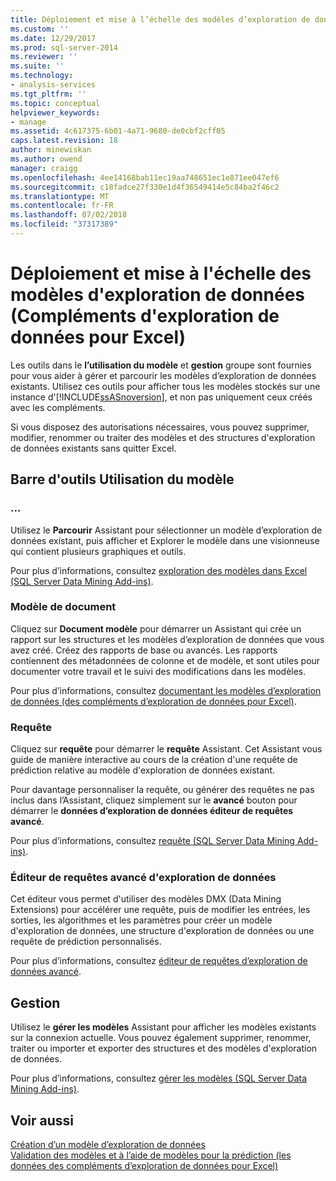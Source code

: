 ```yaml
---
title: Déploiement et mise à l’échelle des modèles d’exploration de données (Data Mining Add-ins pour Excel) | Microsoft Docs
ms.custom: ''
ms.date: 12/29/2017
ms.prod: sql-server-2014
ms.reviewer: ''
ms.suite: ''
ms.technology:
- analysis-services
ms.tgt_pltfrm: ''
ms.topic: conceptual
helpviewer_keywords:
- manage
ms.assetid: 4c617375-6b01-4a71-9680-de0cbf2cff05
caps.latest.revision: 18
author: minewiskan
ms.author: owend
manager: craigg
ms.openlocfilehash: 4ee14168bab11ec19aa748651ec1e871ee047ef6
ms.sourcegitcommit: c18fadce27f330e1d4f36549414e5c84ba2f46c2
ms.translationtype: MT
ms.contentlocale: fr-FR
ms.lasthandoff: 07/02/2018
ms.locfileid: "37317389"
---
```

# <a name="deploying-and-scaling-mining-models-data-mining-add-ins-for-excel"></a>Déploiement et mise à l'échelle des modèles d'exploration de données (Compléments d'exploration de données pour Excel)
  Les outils dans le **l’utilisation du modèle** et **gestion** groupe sont fournies pour vous aider à gérer et parcourir les modèles d’exploration de données existants. Utilisez ces outils pour afficher tous les modèles stockés sur une instance d'[!INCLUDE[ssASnoversion](../includes/ssasnoversion-md.md)], et non pas uniquement ceux créés avec les compléments.  
  
 Si vous disposez des autorisations nécessaires, vous pouvez supprimer, modifier, renommer ou traiter des modèles et des structures d'exploration de données existants sans quitter Excel.  
  
## <a name="model-usage-toolbar"></a>Barre d'outils Utilisation du modèle  
  
### <a name="browse"></a>...  
 Utilisez le **Parcourir** Assistant pour sélectionner un modèle d’exploration de données existant, puis afficher et Explorer le modèle dans une visionneuse qui contient plusieurs graphiques et outils.  
  
 Pour plus d’informations, consultez [exploration des modèles dans Excel &#40;SQL Server Data Mining Add-ins&#41;](browsing-models-in-excel-sql-server-data-mining-add-ins.md).  
  
### <a name="document-model"></a>Modèle de document  
 Cliquez sur **Document modèle** pour démarrer un Assistant qui crée un rapport sur les structures et les modèles d’exploration de données que vous avez créé. Créez des rapports de base ou avancés. Les rapports contiennent des métadonnées de colonne et de modèle, et sont utiles pour documenter votre travail et le suivi des modifications dans les modèles.  
  
 Pour plus d’informations, consultez [documentant les modèles d’exploration de données &#40;des compléments d’exploration de données pour Excel&#41;](documenting-mining-models-data-mining-add-ins-for-excel.md).  
  
### <a name="query"></a>Requête  
 Cliquez sur **requête** pour démarrer le **requête** Assistant. Cet Assistant vous guide de manière interactive au cours de la création d'une requête de prédiction relative au modèle d'exploration de données existant.  
  
 Pour davantage personnaliser la requête, ou générer des requêtes ne pas inclus dans l’Assistant, cliquez simplement sur le **avancé** bouton pour démarrer le **données d’exploration de données éditeur de requêtes avancé**.  
  
 Pour plus d’informations, consultez [requête &#40;SQL Server Data Mining Add-ins&#41;](query-sql-server-data-mining-add-ins.md).  
  
### <a name="data-mining-advanced-query-editor"></a>Éditeur de requêtes avancé d'exploration de données  
 Cet éditeur vous permet d'utiliser des modèles DMX (Data Mining Extensions) pour accélérer une requête, puis de modifier les entrées, les sorties, les algorithmes et les paramètres pour créer un modèle d'exploration de données, une structure d'exploration de données ou une requête de prédiction personnalisés.  
  
 Pour plus d’informations, consultez [éditeur de requêtes d’exploration de données avancé](advanced-data-mining-query-editor.md).  
  
## <a name="management"></a>Gestion  
 Utilisez le **gérer les modèles** Assistant pour afficher les modèles existants sur la connexion actuelle. Vous pouvez également supprimer, renommer, traiter ou importer et exporter des structures et des modèles d'exploration de données.  
  
 Pour plus d’informations, consultez [gérer les modèles &#40;SQL Server Data Mining Add-ins&#41;](manage-models-sql-server-data-mining-add-ins.md).  
  
## <a name="see-also"></a>Voir aussi  
 [Création d’un modèle d’exploration de données](creating-a-data-mining-model.md)   
 [Validation des modèles et à l’aide de modèles pour la prédiction &#40;les données des compléments d’exploration de données pour Excel&#41;](validating-models-and-using-models-for-prediction-data-mining-add-ins-for-excel.md)  
  
  
